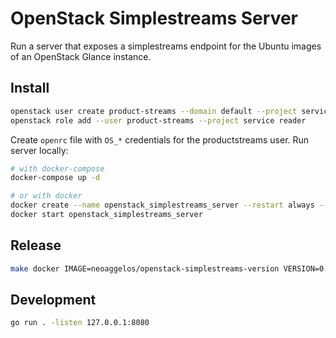 # OpenStack Simplestreams Server

Run a server that exposes a simplestreams endpoint for the Ubuntu images of an OpenStack Glance instance.

## Install

```bash
openstack user create product-streams --domain default --project service --password-prompt
openstack role add --user product-streams --project service reader
```

Create `openrc` file with `OS_*` credentials for the productstreams user. Run server locally:

```bash
# with docker-compose
docker-compose up -d

# or with docker
docker create --name openstack_simplestreams_server --restart always --network host --env-file ./openrc --restart=always neoaggelos/openstack-simplestreams-server:0.4.0
docker start openstack_simplestreams_server
```

## Release

```bash
make docker IMAGE=neoaggelos/openstack-simplestreams-version VERSION=0.4.0
```

## Development

```bash
go run . -listen 127.0.0.1:8080
```
